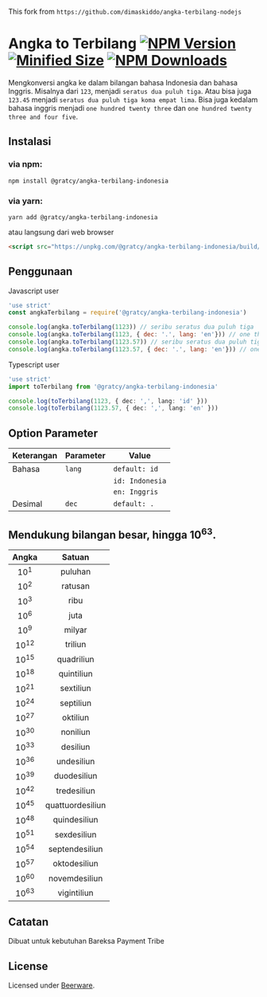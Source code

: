This fork from `https://github.com/dimaskiddo/angka-terbilang-nodejs`

# Angka to Terbilang [![NPM Version](https://img.shields.io/badge/npm-v6.13.4-blue)](https://www.npmjs.com/package/@gratcy/angka-terbilang-indonesia) [![Minified Size](https://img.shields.io/badge/minified_size-3.7Kib-blue)](https://www.npmjs.com/package/@gratcy/angka-terbilang-indonesia) [![NPM Downloads](https://img.shields.io/badge/downloads-464K-green)](https://www.npmjs.com/package/@gratcy/angka-terbilang-indonesia)
Mengkonversi angka ke dalam bilangan bahasa Indonesia dan bahasa Inggris. Misalnya dari `123`, menjadi `seratus dua puluh tiga`. Atau bisa juga `123.45` menjadi `seratus dua puluh tiga koma empat lima`. Bisa juga kedalam bahasa inggris menjadi `one hundred twenty three` dan `one hundred twenty three and four five`.

## Instalasi

### via **npm**:
```
npm install @gratcy/angka-terbilang-indonesia
```
### via **yarn**:
```
yarn add @gratcy/angka-terbilang-indonesia
```

atau langsung dari web browser

```html
<script src="https://unpkg.com/@gratcy/angka-terbilang-indonesia/build/index.min.js">
```

## Penggunaan
Javascript user
```js
'use strict'
const angkaTerbilang = require('@gratcy/angka-terbilang-indonesia')

console.log(angka.toTerbilang(1123)) // seribu seratus dua puluh tiga
console.log(angka.toTerbilang(1123, { dec: '.', lang: 'en'})) // one thousand one hundred twenty three
console.log(angka.toTerbilang(1123.57)) // seribu seratus dua puluh tiga koma lima tujuh
console.log(angka.toTerbilang(1123.57, { dec: '.', lang: 'en'})) // one thousand one hundred twenty three

```

Typescript user
```ts
'use strict'
import toTerbilang from '@gratcy/angka-terbilang-indonesia'

console.log(toTerbilang(1123, { dec: ',', lang: 'id' }))
console.log(toTerbilang(1123.57, { dec: ',', lang: 'en' }))

```

## Option Parameter
| Keterangan    | Parameter  | Value               |
| --------------|------------|---------------------|
| Bahasa        | `lang`     | `default: id `      |
|               |            | `id: Indonesia`     |
|               |            | `en: Inggris`       |
| Desimal   	| `dec`      | `default: .`        |

## Mendukung bilangan besar, hingga 10<sup>63</sup>.

| Angka           | Satuan           |
|:---------------:|:----------------:|
| 10<sup>1</sup>  | puluhan          |
| 10<sup>2</sup>  | ratusan          |
| 10<sup>3</sup>  | ribu             |
| 10<sup>6</sup>  | juta             |
| 10<sup>9</sup>  | milyar           |
| 10<sup>12</sup> | triliun          |
| 10<sup>15</sup> | quadriliun       |
| 10<sup>18</sup> | quintiliun       |
| 10<sup>21</sup> | sextiliun        |
| 10<sup>24</sup> | septiliun        |
| 10<sup>27</sup> | oktiliun         |
| 10<sup>30</sup> | noniliun         |
| 10<sup>33</sup> | desiliun         |
| 10<sup>36</sup> | undesiliun       |
| 10<sup>39</sup> | duodesiliun      |
| 10<sup>42</sup> | tredesiliun      |
| 10<sup>45</sup> | quattuordesiliun |
| 10<sup>48</sup> | quindesiliun     |
| 10<sup>51</sup> | sexdesiliun      |
| 10<sup>54</sup> | septendesiliun   |
| 10<sup>57</sup> | oktodesiliun     |
| 10<sup>60</sup> | novemdesiliun    |
| 10<sup>63</sup> | vigintiliun      |

## Catatan
Dibuat untuk kebutuhan Bareksa Payment Tribe

## License
Licensed under [Beerware](./LICENSE).